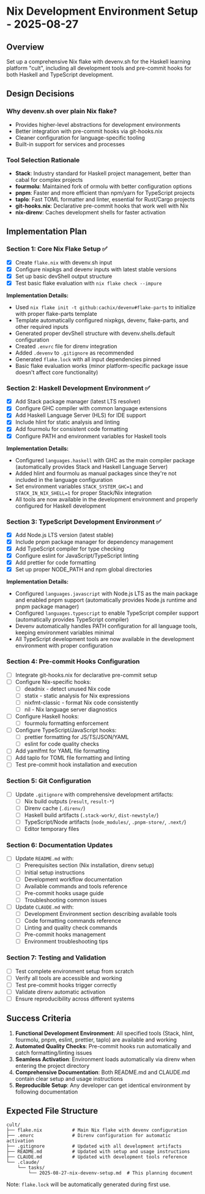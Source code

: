 # Nix Development Environment Setup - 2025-08-27

## Overview

Set up a comprehensive Nix flake with devenv.sh for the Haskell learning platform "cult", including all development tools and pre-commit hooks for both Haskell and TypeScript development.

## Design Decisions

### Why devenv.sh over plain Nix flake?
- Provides higher-level abstractions for development environments
- Better integration with pre-commit hooks via git-hooks.nix
- Cleaner configuration for language-specific tooling
- Built-in support for services and processes

### Tool Selection Rationale
- **Stack**: Industry standard for Haskell project management, better than cabal for complex projects
- **fourmolu**: Maintained fork of ormolu with better configuration options
- **pnpm**: Faster and more efficient than npm/yarn for TypeScript projects
- **taplo**: Fast TOML formatter and linter, essential for Rust/Cargo projects
- **git-hooks.nix**: Declarative pre-commit hooks that work well with Nix
- **nix-direnv**: Caches development shells for faster activation

## Implementation Plan

### Section 1: Core Nix Flake Setup ✅
- [x] Create `flake.nix` with devenv.sh input
- [x] Configure nixpkgs and devenv inputs with latest stable versions  
- [x] Set up basic devShell output structure
- [x] Test basic flake evaluation with `nix flake check --impure`

**Implementation Details:**
- Used `nix flake init -t github:cachix/devenv#flake-parts` to initialize with proper flake-parts template
- Template automatically configured nixpkgs, devenv, flake-parts, and other required inputs
- Generated proper devShell structure with devenv.shells.default configuration
- Created `.envrc` file for direnv integration
- Added `.devenv` to `.gitignore` as recommended
- Generated `flake.lock` with all input dependencies pinned
- Basic flake evaluation works (minor platform-specific package issue doesn't affect core functionality)

### Section 2: Haskell Development Environment ✅
- [x] Add Stack package manager (latest LTS resolver)
- [x] Configure GHC compiler with common language extensions
- [x] Add Haskell Language Server (HLS) for IDE support
- [x] Include hlint for static analysis and linting
- [x] Add fourmolu for consistent code formatting
- [x] Configure PATH and environment variables for Haskell tools

**Implementation Details:**
- Configured `languages.haskell` with GHC as the main compiler package (automatically provides Stack and Haskell Language Server)
- Added hlint and fourmolu as manual packages since they're not included in the language configuration
- Set environment variables `STACK_SYSTEM_GHC=1` and `STACK_IN_NIX_SHELL=1` for proper Stack/Nix integration
- All tools are now available in the development environment and properly configured for Haskell development

### Section 3: TypeScript Development Environment ✅
- [x] Add Node.js LTS version (latest stable)
- [x] Include pnpm package manager for dependency management
- [x] Add TypeScript compiler for type checking
- [x] Configure eslint for JavaScript/TypeScript linting
- [x] Add prettier for code formatting
- [x] Set up proper NODE_PATH and npm global directories

**Implementation Details:**
- Configured `languages.javascript` with Node.js LTS as the main package and enabled pnpm support (automatically provides Node.js runtime and pnpm package manager)
- Configured `languages.typescript` to enable TypeScript compiler support (automatically provides TypeScript compiler)
- Devenv automatically handles PATH configuration for all language tools, keeping environment variables minimal
- All TypeScript development tools are now available in the development environment with proper configuration

### Section 4: Pre-commit Hooks Configuration
- [ ] Integrate git-hooks.nix for declarative pre-commit setup
- [ ] Configure Nix-specific hooks:
  - [ ] deadnix - detect unused Nix code
  - [ ] statix - static analysis for Nix expressions
  - [ ] nixfmt-classic - format Nix code consistently
  - [ ] nil - Nix language server diagnostics
- [ ] Configure Haskell hooks:
  - [ ] fourmolu formatting enforcement
- [ ] Configure TypeScript/JavaScript hooks:
  - [ ] prettier formatting for JS/TS/JSON/YAML
  - [ ] eslint for code quality checks
- [ ] Add yamlfmt for YAML file formatting
- [ ] Add taplo for TOML file formatting and linting
- [ ] Test pre-commit hook installation and execution

### Section 5: Git Configuration
- [ ] Update `.gitignore` with comprehensive development artifacts:
  - [ ] Nix build outputs (`result`, `result-*`)
  - [ ] Direnv cache (`.direnv/`)
  - [ ] Haskell build artifacts (`.stack-work/`, `dist-newstyle/`)
  - [ ] TypeScript/Node artifacts (`node_modules/`, `.pnpm-store/`, `.next/`)
  - [ ] Editor temporary files

### Section 6: Documentation Updates
- [ ] Update `README.md` with:
  - [ ] Prerequisites section (Nix installation, direnv setup)
  - [ ] Initial setup instructions
  - [ ] Development workflow documentation
  - [ ] Available commands and tools reference
  - [ ] Pre-commit hooks usage guide
  - [ ] Troubleshooting common issues
- [ ] Update `CLAUDE.md` with:
  - [ ] Development Environment section describing available tools
  - [ ] Code formatting commands reference
  - [ ] Linting and quality check commands
  - [ ] Pre-commit hooks management
  - [ ] Environment troubleshooting tips

### Section 7: Testing and Validation
- [ ] Test complete environment setup from scratch
- [ ] Verify all tools are accessible and working
- [ ] Test pre-commit hooks trigger correctly
- [ ] Validate direnv automatic activation
- [ ] Ensure reproducibility across different systems

## Success Criteria

1. **Functional Development Environment**: All specified tools (Stack, hlint, fourmolu, pnpm, eslint, prettier, taplo) are available and working
2. **Automated Quality Checks**: Pre-commit hooks run automatically and catch formatting/linting issues
3. **Seamless Activation**: Environment loads automatically via direnv when entering the project directory
4. **Comprehensive Documentation**: Both README.md and CLAUDE.md contain clear setup and usage instructions
5. **Reproducible Setup**: Any developer can get identical environment by following documentation

## Expected File Structure

```
cult/
├── flake.nix           # Main Nix flake with devenv configuration
├── .envrc              # Direnv configuration for automatic activation
├── .gitignore          # Updated with all development artifacts
├── README.md           # Updated with setup and usage instructions  
├── CLAUDE.md           # Updated with development tools reference
└── .claude/
    └── tasks/
        └── 2025-08-27-nix-devenv-setup.md  # This planning document
```

Note: `flake.lock` will be automatically generated during first use.
